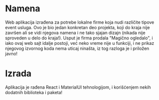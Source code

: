 # Namena
Web aplikacija izrađena za potrebe lokalne firme koja nudi različite tipove event usluga. Ovo je bio jedan konkretan deo projekta, koji do kraja nije završen ali se vidi njegova namena i ne tako sjajan dizajn (nikada nije sproveden u delo do kraja!). Usput je firma prodala "Magično ogledalo", i iako ovaj web sajt idalje postoji, već neko vreme nije u funkciji, i ne prikaz njegovog izvornog koda nema uticaj ninašta, iz tog razloga je i priložen javno!
# Izrada
Aplikacija je rađena React i MaterialUI tehnologijom, i korišćenjem nekih dodatnih biblioteka i paketa!
